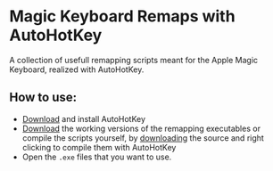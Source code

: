 # Magic Keyboard Remaps with AutoHotKey

A collection of usefull remapping scripts meant for the Apple Magic Keyboard, realized with AutoHotKey.

## How to use:

- [Download](https://www.autohotkey.com/) and install AutoHotKey
- [Download](https://github.com/moritz-t-w/MagicMap/releases/) the working versions of the remapping executables or compile the scripts yourself, by [downloading](https://github.com/moritz-t-w/MagicMap/releases/) the source and right clicking to compile them with AutoHotKey
- Open the `.exe` files that you want to use.